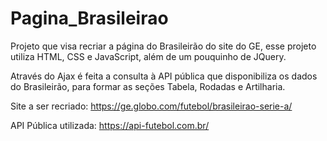# Pagina_Brasileirao
 
Projeto que visa recriar a página do Brasileirão do site do GE, esse projeto utiliza HTML, CSS e JavaScript, além de um pouquinho de JQuery. 

Através do Ajax é feita a consulta à API pública que disponibiliza os dados do Brasileirão, para formar as seções Tabela, Rodadas e Artilharia.

Site a ser recriado: https://ge.globo.com/futebol/brasileirao-serie-a/

API Pública utilizada: https://api-futebol.com.br/
